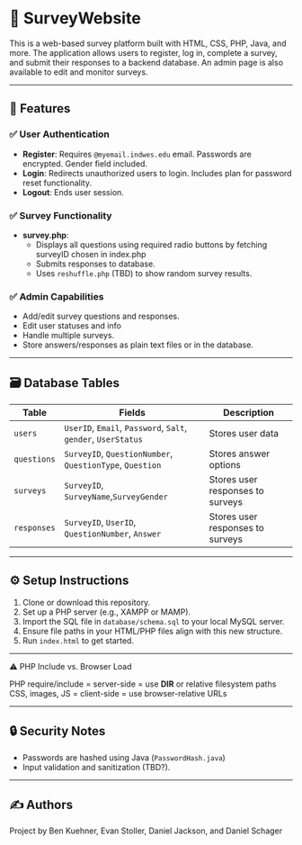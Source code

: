 # 📝 SurveyWebsite

This is a web-based survey platform built with HTML, CSS, PHP, Java, and more. The application allows users to register, log in, complete a survey, and submit their responses to a backend database. An admin page is also available to edit and monitor surveys. 

---

## 🚀 Features

### ✅ User Authentication
- **Register**: Requires `@myemail.indwes.edu` email. Passwords are encrypted. Gender field included.
- **Login**: Redirects unauthorized users to login. Includes plan for password reset functionality.
- **Logout**: Ends user session.

### ✅ Survey Functionality
- **survey.php**: 
  - Displays all questions using required radio buttons by fetching surveyID chosen in index.php
  - Submits responses to database.
  - Uses `reshuffle.php` (TBD) to show random survey results.
  
### ✅ Admin Capabilities
- Add/edit survey questions and responses.
- Edit user statuses and info
- Handle multiple surveys.
- Store answers/responses as plain text files or in the database.

---

## 🗃️ Database Tables

| Table         | Fields                                    | Description                            |
|---------------|-------------------------------------------|----------------------------------------|
| `users`       | `UserID`, `Email`, `Password`, `Salt`, `gender`, `UserStatus` | Stores user data                      |
| `questions`   | `SurveyID`, `QuestionNumber`, `QuestionType`, `Question`  | Stores answer options                  |
| `surveys`     | `SurveyID`, `SurveyName`,`SurveyGender`   | Stores user responses to surveys       |
| `responses`   | `SurveyID`, `UserID`, `QuestionNumber`, `Answer`       | Stores user responses to surveys       |

---

## ⚙️ Setup Instructions

1. Clone or download this repository.
2. Set up a PHP server (e.g., XAMPP or MAMP).
3. Import the SQL file in `database/schema.sql` to your local MySQL server.
4. Ensure file paths in your HTML/PHP files align with this new structure.
5. Run `index.html` to get started.

---

⚠️ PHP Include vs. Browser Load

PHP require/include = server-side = use __DIR__ or relative filesystem paths
CSS, images, JS = client-side = use browser-relative URLs

---

## 🔒 Security Notes

- Passwords are hashed using Java (`PasswordHash.java`) 
- Input validation and sanitization (TBD?).

---

## ✍️ Authors

Project by Ben Kuehner, Evan Stoller, Daniel Jackson, and Daniel Schager
